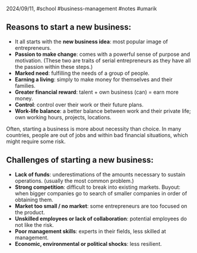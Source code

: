 2024/09/11, #school #business-management #notes #umarik 
## Reasons to start a new business:
- It all starts with the **new business idea**: most popular image of entrepreneurs. 
- **Passion to make change**: comes with a powerful sense of purpose and motivation.
(These two are traits of serial entrepreneurs as they have all the passion within these steps.)
- **Marked need**: fulfilling the needs of a group of people.
- **Earning a living**: simply to make money for themselves and their families.
- **Greater financial reward**: talent + own business (can) = earn more money.
- **Control**: control over their work or their future plans.
- **Work-life balance**: a better balance between work and their private life; own working hours, projects, locations.

Often, starting a business is more about necessity than choice. In many countries, people are out of jobs and within bad financial situations, which might require some risk.
## Challenges of starting a new business:
- **Lack of funds**: underestimations of the amounts necessary to sustain operations. (usually the most common problem.)
- **Strong competition**: difficult to break into existing markets.
Buyout: when bigger companies go to search of smaller companies in order of obtaining them.
- **Market too small / no market**: some entrepreneurs are too focused on the product.
- **Unskilled employees or lack of collaboration**: potential employees do not like the risk.
- **Poor management skills**: experts in their fields, less skilled at management.
- **Economic, environmental or political shocks**: less resilient.

